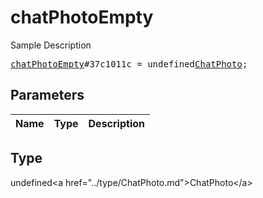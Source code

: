 # chatPhotoEmpty

Sample Description

<pre>
<a href="../constructor/chatPhotoEmpty.md">chatPhotoEmpty</a>#37c1011c = undefined<a href="../type/ChatPhoto.md">ChatPhoto</a>;
</pre>

## Parameters

| Name | Type | Description |
|------|:----:|-------------|

## Type

undefined&lt;a href=&#34;../type/ChatPhoto.md&#34;&gt;ChatPhoto&lt;/a&gt;
